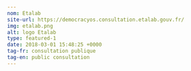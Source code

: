 ```yaml
---
nom: Etalab
site-url: https://democracyos.consultation.etalab.gouv.fr/
img: etalab.png
alt: logo Etalab
type: featured-1
date: 2018-03-01 15:48:25 +0000
tag-fr: consultation publique
tag-en: public consultation
---
```

